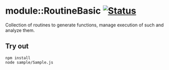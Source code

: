 
# module::RoutineBasic [![Status](https://github.com/Wandalen/wRoutineBasic/workflows/Test/badge.svg)](https://github.com/Wandalen/wRoutineBasic}/actions?query=workflow%3ATest)

Collection of routines to generate functions, manage execution of such and analyze them.

## Try out
```
npm install
node sample/Sample.js
```

